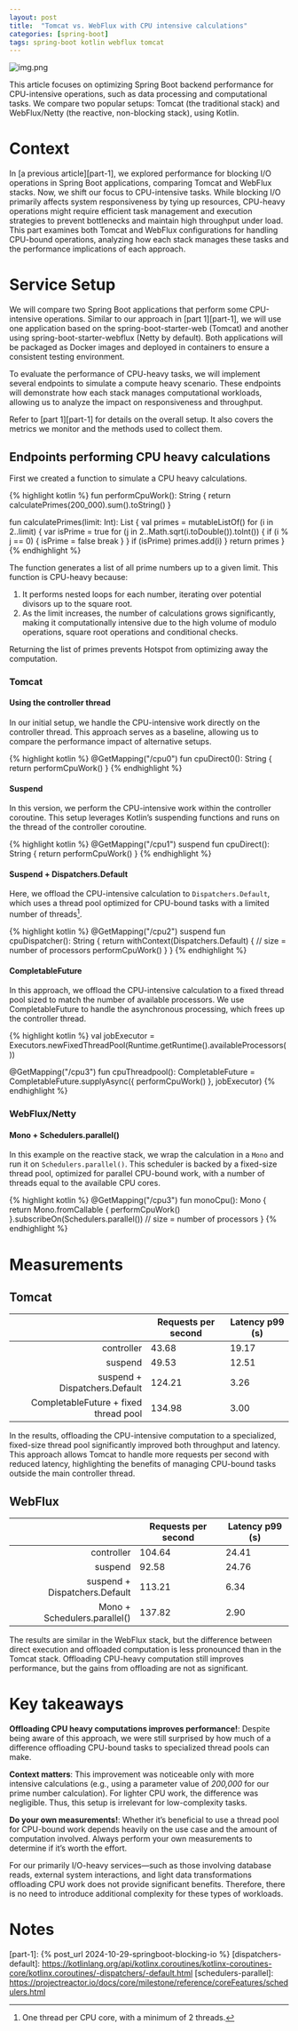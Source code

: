 ```yaml
---
layout: post
title:  "Tomcat vs. WebFlux with CPU intensive calculations"
categories: [spring-boot]
tags: spring-boot kotlin webflux tomcat
---
```


![img.png](/assets/springboot-cpu/img.jpg)

This article focuses on optimizing Spring Boot backend performance for CPU-intensive operations, such as data processing and computational tasks. We compare two popular setups: Tomcat (the traditional stack) and WebFlux/Netty (the reactive, non-blocking stack), using Kotlin.

# Context

In [a previous article][part-1], we explored performance for blocking I/O operations in Spring Boot applications, comparing Tomcat and WebFlux stacks. Now, we shift our focus to CPU-intensive tasks. While blocking I/O primarily affects system responsiveness by tying up resources, CPU-heavy operations might require efficient task management and execution strategies to prevent bottlenecks and maintain high throughput under load. This part examines both Tomcat and WebFlux configurations for handling CPU-bound operations, analyzing how each stack manages these tasks and the performance implications of each approach.

# Service Setup

We will compare two Spring Boot applications that perform some CPU-intensive operations. Similar to our approach in [part 1][part-1], we will use one application based on the spring-boot-starter-web (Tomcat) and another using spring-boot-starter-webflux (Netty by default). Both applications will be packaged as Docker images and deployed in containers to ensure a consistent testing environment.

To evaluate the performance of CPU-heavy tasks, we will implement several endpoints to simulate a compute heavy scenario. These endpoints will demonstrate how each stack manages computational workloads, allowing us to analyze the impact on responsiveness and throughput.

Refer to [part 1][part-1] for details on the overall setup. It also covers the metrics we monitor and the methods used to collect them.

## Endpoints performing CPU heavy calculations

First we created a function to simulate a CPU heavy calculations. 

{% highlight kotlin %}
fun performCpuWork(): String {
    return calculatePrimes(200_000).sum().toString()
}

fun calculatePrimes(limit: Int): List<Int> {
    val primes = mutableListOf<Int>()
    for (i in 2..limit) {
        var isPrime = true
        for (j in 2..Math.sqrt(i.toDouble()).toInt()) {
            if (i % j == 0) {
                isPrime = false
                break
            }
        }
        if (isPrime) primes.add(i)
    }
    return primes
}
{% endhighlight %}

The function generates a list of all prime numbers up to a given limit. 
This function is CPU-heavy because:

1. It performs nested loops for each number, iterating over potential divisors up to the square root.
2. As the limit increases, the number of calculations grows significantly, making it computationally intensive due to the high volume of modulo operations, square root operations and conditional checks.

Returning the list of primes prevents Hotspot from optimizing away the computation.

### Tomcat

#### Using the controller thread

In our initial setup, we handle the CPU-intensive work directly on the controller thread. This approach serves as a baseline, allowing us to compare the performance impact of alternative setups.

{% highlight kotlin %}
@GetMapping("/cpu0")
fun cpuDirect0(): String {
    return performCpuWork()
}
{% endhighlight %}

#### Suspend

In this version, we perform the CPU-intensive work within the controller coroutine. This setup leverages Kotlin’s suspending functions and runs on the thread of the controller coroutine.

{% highlight kotlin %}
@GetMapping("/cpu1")
suspend fun cpuDirect(): String {
    return performCpuWork()
}
{% endhighlight %}

#### Suspend + Dispatchers.Default

Here, we offload the CPU-intensive calculation to `Dispatchers.Default`, which uses a thread pool optimized for CPU-bound tasks with a limited number of threads[^1].

{% highlight kotlin %}
@GetMapping("/cpu2")
suspend fun cpuDispatcher(): String {
    return withContext(Dispatchers.Default) { // size = number of processors
        performCpuWork()
    }
}
{% endhighlight %}

#### CompletableFuture

In this approach, we offload the CPU-intensive calculation to a fixed thread pool sized to match the number of available processors. We use CompletableFuture to handle the asynchronous processing, which frees up the controller thread.

{% highlight kotlin %}
val jobExecutor = 
    Executors.newFixedThreadPool(Runtime.getRuntime().availableProcessors())

@GetMapping("/cpu3")
fun cpuThreadpool(): CompletableFuture<String> =
    CompletableFuture.supplyAsync({
        performCpuWork()
    }, jobExecutor)
{% endhighlight %}

### WebFlux/Netty

#### Mono + Schedulers.parallel()

In this example on the reactive stack, we wrap the calculation in a `Mono` and run it on `Schedulers.parallel()`. This scheduler is backed by a fixed-size thread pool, optimized for parallel CPU-bound work, with a number of threads equal to the available CPU cores.

{% highlight kotlin %}
@GetMapping("/cpu3")
fun monoCpu(): Mono<String> {
    return Mono.fromCallable {
        performCpuWork()
    }.subscribeOn(Schedulers.parallel()) // size = number of processors
}
{% endhighlight %}

# Measurements

## Tomcat

|                                       | Requests per second | Latency p99 (s) |
|--------------------------------------:|---------------------|-----------------|
|                            controller | 43.68               | 19.17           |
|                               suspend | 49.53               | 12.51           |
|         suspend + Dispatchers.Default | 124.21              | 3.26            |
| CompletableFuture + fixed thread pool | 134.98              | 3.00            |

In the results, offloading the CPU-intensive computation to a specialized, fixed-size thread pool significantly improved both throughput and latency. This approach allows Tomcat to handle more requests per second with reduced latency, highlighting the benefits of managing CPU-bound tasks outside the main controller thread.

## WebFlux

|                               | Requests per second | Latency p99 (s) |
|------------------------------:|---------------------|-----------------|
|                    controller | 104.64              | 24.41           |
|                       suspend | 92.58               | 24.76           |
| suspend + Dispatchers.Default | 113.21              | 6.34            |
|  Mono + Schedulers.parallel() | 137.82              | 2.90            |

The results are similar in the WebFlux stack, but the difference between direct execution and offloaded computation is less pronounced than in the Tomcat stack. Offloading CPU-heavy computation still improves performance, but the gains from offloading are not as significant.

# Key takeaways

**Offloading CPU heavy computations improves performance!**: Despite being aware of this approach, we were still surprised by how much of a difference offloading CPU-bound tasks to specialized thread pools can make.

**Context matters**: This improvement was noticeable only with more intensive calculations (e.g., using a parameter value of _200,000_ for our prime number calculation). For lighter CPU work, the difference was negligible. Thus, this setup is irrelevant for low-complexity tasks.

**Do your own measurements!**: Whether it’s beneficial to use a thread pool for CPU-bound work depends heavily on the use case and the amount of computation involved. Always perform your own measurements to determine if it’s worth the effort.

For our primarily I/O-heavy services—such as those involving database reads, external system interactions, and light data transformations offloading CPU work does not provide significant benefits. Therefore, there is no need to introduce additional complexity for these types of workloads.

# Notes

[part-1]: {% post_url 2024-10-29-springboot-blocking-io %}
[dispatchers-default]: https://kotlinlang.org/api/kotlinx.coroutines/kotlinx-coroutines-core/kotlinx.coroutines/-dispatchers/-default.html
[schedulers-parallel]: https://projectreactor.io/docs/core/milestone/reference/coreFeatures/schedulers.html

[^1]: One thread per CPU core, with a minimum of 2 threads.